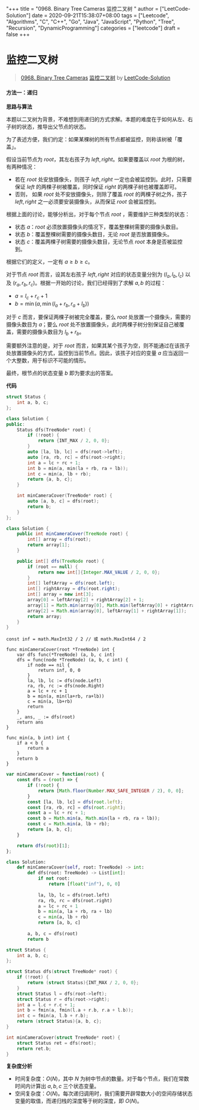 "+++
title = "0968. Binary Tree Cameras 监控二叉树 "
author = ["LeetCode-Solution"]
date = 2020-09-21T15:38:07+08:00
tags = ["Leetcode", "Algorithms", "C", "C++", "Go", "Java", "JavaScript", "Python", "Tree", "Recursion", "DynamicProgramming"]
categories = ["leetcode"]
draft = false
+++

# 监控二叉树

> [0968. Binary Tree Cameras](https://leetcode-cn.com/problems/binary-tree-cameras/)
> [监控二叉树](https://leetcode-cn.com/problems/binary-tree-cameras/solution/jian-kong-er-cha-shu-by-leetcode-solution/) by [LeetCode-Solution](https://leetcode-cn.com/u/leetcode-solution/)

#### 方法一：递归

**思路与算法**

本题以二叉树为背景，不难想到用递归的方式求解。本题的难度在于如何从左、右子树的状态，推导出父节点的状态。

为了表述方便，我们约定：如果某棵树的所有节点都被监控，则称该树被「覆盖」。

假设当前节点为 $\textit{root}$，其左右孩子为 $\textit{left}, \textit{right}$。如果要覆盖以 $\textit{root}$ 为根的树，有两种情况：
- 若在 $\textit{root}$ 处安放摄像头，则孩子 $\textit{left}, \textit{right}$ 一定也会被监控到。此时，只需要保证 $\textit{left}$ 的两棵子树被覆盖，同时保证  $\textit{right}$ 的两棵子树也被覆盖即可。
- 否则， 如果 $\textit{root}$ 处不安放摄像头，则除了覆盖 $\textit{root}$ 的两棵子树之外，孩子 $\textit{left}, \textit{right}$ 之一必须要安装摄像头，从而保证 $\textit{root}$ 会被监控到。

根据上面的讨论，能够分析出，对于每个节点 $\textit{root}$ ，需要维护三种类型的状态：
- 状态 $a$：$\textit{root}$ 必须放置摄像头的情况下，覆盖整棵树需要的摄像头数目。
- 状态 $b$：覆盖整棵树需要的摄像头数目，无论 $\textit{root}$ 是否放置摄像头。
- 状态 $c$：覆盖两棵子树需要的摄像头数目，无论节点 $\textit{root}$ 本身是否被监控到。

根据它们的定义，一定有 $a \geq b \geq c$。

对于节点 $\textit{root}$ 而言，设其左右孩子 $\textit{left}, \textit{right}$ 对应的状态变量分别为 $(l_a,l_b,l_c)$ 以及 $(r_a,r_b,r_c)$。根据一开始的讨论，我们已经得到了求解 $a,b$ 的过程：
- $a = l_c + r_c + 1$
- $b = \min(a, \min(l_a + r_b, r_a + l_b))$ 

对于 $c$ 而言，要保证两棵子树被完全覆盖，要么 $\textit{root}$ 处放置一个摄像头，需要的摄像头数目为 $a$；要么 $\textit{root}$ 处不放置摄像头，此时两棵子树分别保证自己被覆盖，需要的摄像头数目为 $l_b + r_b$。

需要额外注意的是，对于 $\textit{root}$ 而言，如果其某个孩子为空，则不能通过在该孩子处放置摄像头的方式，监控到当前节点。因此，该孩子对应的变量 $a$ 应当返回一个大整数，用于标识不可能的情形。

最终，根节点的状态变量 $b$ 即为要求出的答案。

**代码**

```C++
struct Status {
    int a, b, c;
};

class Solution {
public:
    Status dfs(TreeNode* root) {
        if (!root) {
            return {INT_MAX / 2, 0, 0};
        }
        auto [la, lb, lc] = dfs(root->left);
        auto [ra, rb, rc] = dfs(root->right);
        int a = lc + rc + 1;
        int b = min(a, min(la + rb, ra + lb));
        int c = min(a, lb + rb);
        return {a, b, c};
    }

    int minCameraCover(TreeNode* root) {
        auto [a, b, c] = dfs(root);
        return b;
    }
};
```

```Java
class Solution {
    public int minCameraCover(TreeNode root) {
        int[] array = dfs(root);
        return array[1];
    }

    public int[] dfs(TreeNode root) {
        if (root == null) {
            return new int[]{Integer.MAX_VALUE / 2, 0, 0};
        }
        int[] leftArray = dfs(root.left);
        int[] rightArray = dfs(root.right);
        int[] array = new int[3];
        array[0] = leftArray[2] + rightArray[2] + 1;
        array[1] = Math.min(array[0], Math.min(leftArray[0] + rightArray[1], rightArray[0] + leftArray[1]));
        array[2] = Math.min(array[0], leftArray[1] + rightArray[1]);
        return array;
    }
}
```

```Golang
const inf = math.MaxInt32 / 2 // 或 math.MaxInt64 / 2

func minCameraCover(root *TreeNode) int {
    var dfs func(*TreeNode) (a, b, c int)
    dfs = func(node *TreeNode) (a, b, c int) {
        if node == nil {
            return inf, 0, 0
        }
        la, lb, lc := dfs(node.Left)
        ra, rb, rc := dfs(node.Right)
        a = lc + rc + 1
        b = min(a, min(la+rb, ra+lb))
        c = min(a, lb+rb)
        return
    }
    _, ans, _ := dfs(root)
    return ans
}

func min(a, b int) int {
    if a < b {
        return a
    }
    return b
}
```

```JavaScript
var minCameraCover = function(root) {
    const dfs = (root) => {
        if (!root) {
            return [Math.floor(Number.MAX_SAFE_INTEGER / 2), 0, 0];
        }
        const [la, lb, lc] = dfs(root.left);
        const [ra, rb, rc] = dfs(root.right);
        const a = lc + rc + 1;
        const b = Math.min(a, Math.min(la + rb, ra + lb));
        const c = Math.min(a, lb + rb);
        return [a, b, c];
    }

    return dfs(root)[1];
};
```

```Python
class Solution:
    def minCameraCover(self, root: TreeNode) -> int:
        def dfs(root: TreeNode) -> List[int]:
            if not root:
                return [float("inf"), 0, 0]
            
            la, lb, lc = dfs(root.left)
            ra, rb, rc = dfs(root.right)
            a = lc + rc + 1
            b = min(a, la + rb, ra + lb)
            c = min(a, lb + rb)
            return [a, b, c]
        
        a, b, c = dfs(root)
        return b
```

```C
struct Status {
    int a, b, c;
};

struct Status dfs(struct TreeNode* root) {
    if (!root) {
        return (struct Status){INT_MAX / 2, 0, 0};
    }
    struct Status l = dfs(root->left);
    struct Status r = dfs(root->right);
    int a = l.c + r.c + 1;
    int b = fmin(a, fmin(l.a + r.b, r.a + l.b));
    int c = fmin(a, l.b + r.b);
    return (struct Status){a, b, c};
}

int minCameraCover(struct TreeNode* root) {
    struct Status ret = dfs(root);
    return ret.b;
}
```

**复杂度分析**

- 时间复杂度：$O(N)$，其中 $N$ 为树中节点的数量。对于每个节点，我们在常数时间内计算出 $a,b,c$ 三个状态变量。
- 空间复杂度：$O(N)$。每次递归调用时，我们需要开辟常数大小的空间存储状态变量的取值，而递归栈的深度等于树的深度，即 $O(N)$。